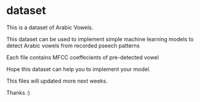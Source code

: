 # dataset

This is a dataset of Arabic Vowels. 

This dataset can be used to implement simple machine learning models to detect Arabic vowels from recorded pseech patterns

Each file contains MFCC coeffecients of pre-detected vowel

Hope this dataset can help you to implement your model.

This files will updated more next weeks. 

Thanks :)
